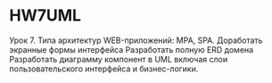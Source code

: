 # HW7UML
Урок 7. Типа архитектур WEB-приложений: MPA, SPA.
Доработать экранные формы интерфейса
Разработать полную ERD домена
Разработать диаграмму компонент в UML включая слои пользовательского интерфейса и бизнес-логики.
